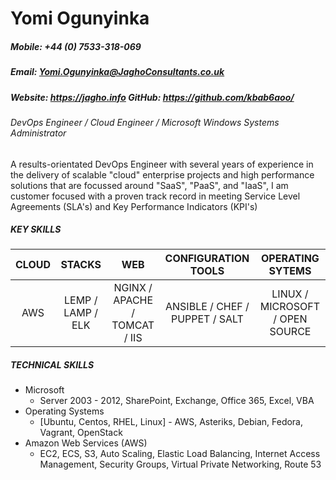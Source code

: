 # Yomi Ogunyinka
##### Mobile: +44 (0) 7533-318-069
##### Email: Yomi.Ogunyinka@JaghoConsultants.co.uk
##### Website: https://jagho.info GitHub: https://github.com/kbab6aoo/

###### DevOps Engineer / Cloud Engineer / Microsoft Windows Systems Administrator

A results-orientated DevOps Engineer with several years of experience in the delivery of scalable "cloud" enterprise projects and high performance solutions that are focussed around "SaaS", "PaaS", and "IaaS", I am customer focused with a proven track record in meeting Service Level Agreements (SLA's) and Key Performance Indicators (KPI's)

##### KEY SKILLS
| CLOUD | STACKS | WEB | CONFIGURATION TOOLS | OPERATING SYTEMS
|:-:|:-:|:-:|:-:|:-:|
AWS | LEMP / LAMP / ELK | NGINX / APACHE / TOMCAT / IIS | ANSIBLE / CHEF / PUPPET / SALT | LINUX / MICROSOFT / OPEN SOURCE

##### TECHNICAL SKILLS
-	Microsoft
	-	Server 2003 - 2012, SharePoint, Exchange, Office 365, Excel, VBA
-	Operating Systems
	-	[Ubuntu, Centos, RHEL, Linux] - AWS, Asteriks, Debian, Fedora, Vagrant, OpenStack
-	Amazon Web Services (AWS)
	-	EC2, ECS, S3, Auto Scaling, Elastic Load Balancing, Internet Access Management, Security Groups, Virtual Private Networking, Route 53